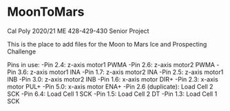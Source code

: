 # MoonToMars
Cal Poly 2020/21 ME 428-429-430 Senior Project

This is the place to add files for the Moon to Mars Ice and Prospecting Challenge

Pins in use:
-Pin 2.4: z-axis motor1 PWMA
-Pin 2.6: z-axis motor2 PWMA
-Pin 3.6: z-axis motor1 INA
-Pin 1.7: z-axis motor2 INA
-Pin 2.5: z-axis motor1 INB
-Pin 3.0: z-axis motor2 INB
-Pin 1.6: x-axis motor DIR+
-Pin 2.3: x-axis motor PUL+
-Pin 5.0: x-axis motor ENA+
-Pin 2.6 (duplicate): Load Cell 2 SCK
-Pin 6.4: Load Cell 1 SCK
-Pin 1.5: Load Cell 2 DT
-Pin 1.3: Load Cell 1 SCK
